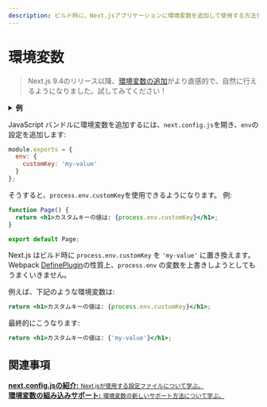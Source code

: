 ```yaml
---
description: ビルド時に、Next.jsアプリケーションに環境変数を追加して使用する方法を学びます。
---
```


# 環境変数

> Next.js 9.4のリリース以降、[環境変数の追加](/docs/basic-features/environment-variables.md)がより直感的で、自然に行えるようになりました。試してみてください！

<details>
  <summary><b>例</b></summary>
  <ul>
    <li><a href="https://github.com/zeit/next.js/tree/canary/examples/with-env-from-next-config-js">envのみ</a></li>
    <li><a href="https://github.com/zeit/next.js/tree/canary/examples/with-now-env">Nowとenv</a></li>
  </ul>
</details>

JavaScript バンドルに環境変数を追加するには、`next.config.js`を開き、`env`の設定を追加します:

```js
module.exports = {
  env: {
    customKey: 'my-value'
  }
};
```

そうすると、`process.env.customKey`を使用できるようになります。 例:

```jsx
function Page() {
  return <h1>カスタムキーの値は: {process.env.customKey}</h1>;
}

export default Page;
```
Next.js はビルド時に `process.env.customKey` を `'my-value'` に置き換えます。 Webpack [DefinePlugin](https://webpack.js.org/plugins/define-plugin/)の性質上、`process.env` の変数を上書きしようとしてもうまくいきません。

例えば、下記のような環境変数は:

```jsx
return <h1>カスタムキーの値は: {process.env.customKey}</h1>;
```

最終的にこうなります:

```jsx
return <h1>カスタムキーの値は: {'my-value'}</h1>;
```

## 関連事項

<div class="card">
  <a href="/docs/api-reference/next.config.js/introduction.md">
    <b>next.config.jsの紹介:</b>
    <small>Next.jsが使用する設定ファイルについて学ぶ。</small>
  </a>
</div>

<div class="card">
  <a href="/docs/basic-features/environment-variables.md">
    <b>環境変数の組み込みサポート:</b>
    <small>環境変数の新しいサポート方法について学ぶ。</small>
  </a>
</div>
